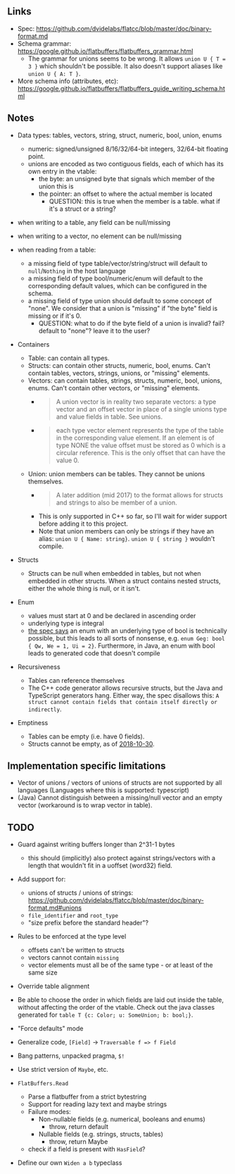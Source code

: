 
## Links

* Spec: <https://github.com/dvidelabs/flatcc/blob/master/doc/binary-format.md>
* Schema grammar: <https://google.github.io/flatbuffers/flatbuffers_grammar.html>
  * The grammar for unions seems to be wrong. It allows `union U { T = 3 }` which shouldn't be possible.
    It also doesn't support aliases like `union U { A: T }`.
* More schema info (attributes, etc): <https://google.github.io/flatbuffers/flatbuffers_guide_writing_schema.html>

## Notes

* Data types: tables, vectors, string, struct, numeric, bool, union, enums
  * numeric: signed/unsigned 8/16/32/64-bit integers, 32/64-bit floating point.
  * unions are encoded as two contiguous fields, each of which has its own entry in the vtable:
    * the byte: an unsigned byte that signals which member of the union this is
    * the pointer: an offset to where the actual member is located
      * QUESTION: this is true when the member is a table. what if it's a struct or a string?

* when writing to a table, any field can be null/missing
* when writing to a vector, no element can be null/missing
* when reading from a table:
  - a missing field of type table/vector/string/struct will default to `null`/`Nothing` in the host language
  - a missing field of type bool/numeric/enum will default to the corresponding default values, which can be configured in the schema.
  - a missing field of type union should default to some concept of "none". We consider that a union is "missing" if "the byte" field is missing or if it's 0.
    - QUESTION: what to do if the byte field of a union is invalid? fail? default to "none"? leave it to the user?

* Containers
  * Table: can contain all types.
  * Structs: can contain other structs, numeric, bool, enums. Can't contain tables, vectors, strings, unions, or "missing" elements.
  * Vectors: can contain tables, strings, structs, numeric, bool, unions, enums. Can't contain other vectors, or "missing" elements.
    * > A union vector is in reality two separate vectors: a type vector and an offset vector in place of a single unions type and value fields in table. See unions.
    * > each type vector element represents the type of the table in the corresponding value element. If an element is of type NONE the value offset must be stored as 0 which is a circular reference. This is the only offset that can have the value 0.
  * Union: union members can be tables. They cannot be unions themselves.
    * > A later addition (mid 2017) to the format allows for structs and strings to also be member of a union.
    * This is only supported in C++ so far, so I'll wait for wider support before adding it to this project.
    * Note that union members can only be strings if they have an alias: `union U { Name: string}`. `union U { string }` wouldn't compile.

* Structs
  * Structs can be null when embedded in tables, but not when embedded in other structs.
    When a struct contains nested structs, either the whole thing is null, or it isn't.

* Enum
  * values must start at 0 and be declared in ascending order
  * underlying type is integral
  * [the spec says][scalars] an enum with an underlying type of bool is technically possible, but this leads to all sorts of nonsense, e.g. `enum Geg: bool { Qw, We = 1, Ui = 2}`. Furthermore, in Java, an enum with bool leads to generated code that doesn't compile

* Recursiveness
  * Tables can reference themselves
  * The C++ code generator allows recursive structs, but the Java and TypeScript generators hang. Either way, the spec disallows this: `A struct cannot contain fields that contain itself directly or indirectly`.

* Emptiness
  * Tables can be empty (i.e. have 0 fields).
  * Structs cannot be empty, as of [2018-10-30][empty structs].


## Implementation specific limitations

* Vector of unions / vectors of unions of structs are not supported by all languages (Languages where this is supported: typescript)
* (Java) Cannot distinguish between a missing/null vector and an empty vector (workaround is to wrap vector in table).

## TODO

* Guard against writing buffers longer than 2^31-1 bytes 
    * this should (implicitly) also protect against strings/vectors with a length that wouldn't fit in a uoffset (word32) field.
* Add support for:
  * unions of structs / unions of strings: <https://github.com/dvidelabs/flatcc/blob/master/doc/binary-format.md#unions>
  * `file_identifier` and `root_type`
  * "size prefix before the standard header"?
* Rules to be enforced at the type level
  * offsets can't be written to structs
  * vectors cannot contain `missing`
  * vector elements must all be of the same type - or at least of the same size
* Override table alignment
* Be able to choose the order in which fields are laid out inside the table, without affecting the order of the vtable. Check out the java classes generated for `table T {c: Color; u: SomeUnion; b: bool;}`.
* "Force defaults" mode
* Generalize code, `[Field]` -> `Traversable f => f Field`
* Bang patterns, unpacked pragma, `$!`
* Use strict version of `Maybe`, etc.
* `FlatBuffers.Read`
  * Parse a flatbuffer from a strict bytestring
  * Support for reading lazy text and maybe strings
  * Failure modes:
    * Non-nullable fields (e.g. numerical, booleans and enums)
      * throw, return default
    * Nullable fields (e.g. strings, structs, tables)
      * throw, return Maybe
  * check if a field is present with `HasField`?
* Define our own `Widen a b` typeclass



  [scalars]: https://github.com/dvidelabs/flatcc/blob/master/doc/binary-format.md#scalars
  [empty structs]: https://github.com/google/flatbuffers/commit/160e8f2fdc9d5989e652709fae3fac0bd9aaed14